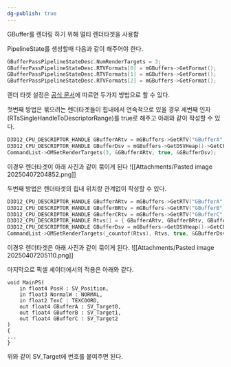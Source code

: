 ```yaml
---
dg-publish: true
---
```


GBuffer를 렌더링 하기 위해 멀티 렌더타겟을 사용함

PipelineState를 생성할때 다음과 같이 해주어야 한다.
```cpp
GBufferPassPipelineStateDesc.NumRenderTargets = 3;
GBufferPassPipelineStateDesc.RTVFormats[0] = mGBuffers->GetFormat();
GBufferPassPipelineStateDesc.RTVFormats[1] = mGBuffers->GetFormat();
GBufferPassPipelineStateDesc.RTVFormats[2] = mGBuffers->GetFormat();
```

렌더 타겟 설정은 [공식 문서](https://learn.microsoft.com/ko-kr/windows/win32/api/d3d12/nf-d3d12-id3d12graphicscommandlist-omsetrendertargets)에 따르면 두가지 방법으로 할 수 있다.

첫번째 방법은 묶으려는 렌더타겟들이 힙내에서 연속적으로 있을 경우 세번째 인자(RTsSingleHandleToDescriptorRange)를 true로 해주고 아래와 같이 작성할 수 있다.
```cpp
D3D12_CPU_DESCRIPTOR_HANDLE GBufferARtv = mGBuffers->GetRTV("GBufferA", 0);
D3D12_CPU_DESCRIPTOR_HANDLE GBufferDsv = mGBuffers->GetDSVHeap()->GetCPUDescriptorHandleForHeapStart();
CommandList->OMSetRenderTargets(3, &GBufferARtv, true, &GBufferDsv);
```
이경우 렌더타겟이 아래 사진과 같이 묶이게 된다
![[Attachments/Pasted image 20250407204852.png]]

두번째 방법은 렌더타겟의 힙내 위치랑 관계없이 작성할 수 있다.
```cpp
D3D12_CPU_DESCRIPTOR_HANDLE GBufferARtv = mGBuffers->GetRTV("GBufferA", 0);
D3D12_CPU_DESCRIPTOR_HANDLE GBufferBRtv = mGBuffers->GetRTV("GBufferB", 0);
D3D12_CPU_DESCRIPTOR_HANDLE GBufferCRtv = mGBuffers->GetRTV("GBufferC", 0);
D3D12_CPU_DESCRIPTOR_HANDLE Rtvs[] = { GBufferARtv, GBufferBRtv, GBufferCRtv };
D3D12_CPU_DESCRIPTOR_HANDLE GBufferDsv = mGBuffers->GetDSVHeap()->GetCPUDescriptorHandleForHeapStart();
CommandList->OMSetRenderTargets(_countof(Rtvs), Rtvs, true, &GBufferDsv);
```
이경우 렌더타겟은 아래 사진과 같이 묶이게 된다.
![[Attachments/Pasted image 20250407205110.png]]

마지막으로 픽셀 셰이더에서의 적용은 아래와 같다.
```hlsl
void MainPS(
    in float4 PosH : SV_Position,
    in float3 NormalW : NORMAL,
    in float2 TexC : TEXCOORD,
    out float4 GBufferA : SV_Target0,
    out float4 GBufferB : SV_Target1,
    out float4 GBufferC : SV_Target2
)
{
...
}
```
위와 같이 SV_Target에 번호를 붙여주면 된다.
